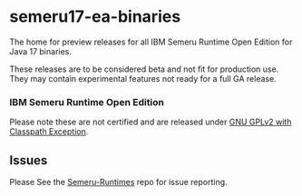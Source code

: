 # semeru17-ea-binaries
The home for preview releases for all IBM Semeru Runtime Open Edition for Java 17 binaries.

These releases are to be considered beta and not fit for production use. They may contain experimental features not ready for a full GA release.

### IBM Semeru Runtime Open Edition
Please note these are not certified and are released under [GNU GPLv2 with Classpath Exception](https://openjdk.java.net/legal/gplv2+ce.html).

## Issues
Please See the [Semeru-Runtimes](https://github.com/ibmruntimes/Semeru-Runtimes) repo for issue reporting.
